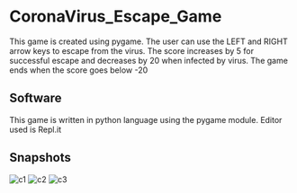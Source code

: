 # CoronaVirus_Escape_Game
This game is created using pygame. The user can use the LEFT and RIGHT arrow keys to escape from the virus. The score increases by 5 for successful escape and decreases by 20 when infected by virus. The game ends when the score goes below -20

## Software
This game is written in python language using the pygame module. Editor used is Repl.it

## Snapshots
![c1](https://user-images.githubusercontent.com/87988971/187866875-162f4c93-72f3-4c4d-85f4-0bc0748eac36.jpg)
![c2](https://user-images.githubusercontent.com/87988971/187866884-b3b9da80-3b82-4f50-a49e-df77e1a65300.jpg)
![c3](https://user-images.githubusercontent.com/87988971/187866882-8652ef91-502d-470d-a75c-870d7baa5f49.jpg)
